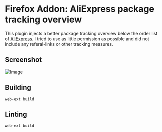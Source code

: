# Firefox Addon: AliExpress package tracking overview
This plugin injects a better package tracking overview below the order list of [AliExpress](https://aliexpress.com).
I tried to use as little permission as possible and did not include any referal-links or other tracking measures.

## Screenshot
![Image](https://pingv.it/wp-content/uploads/2021/11/Bildschirmfoto-von-2021-11-19-21-23-21.png)

## Building
`web-ext build`

## Linting
`web-ext build`